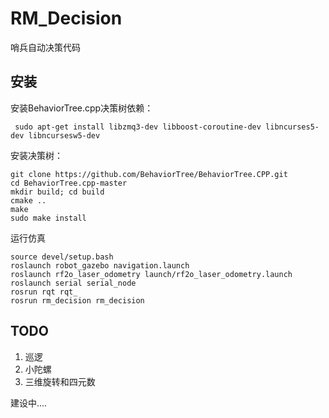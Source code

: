 # RM_Decision
哨兵自动决策代码

## 安装
安装BehaviorTree.cpp决策树依赖：

```
 sudo apt-get install libzmq3-dev libboost-coroutine-dev libncurses5-dev libncursesw5-dev
```
安装决策树：
```
git clone https://github.com/BehaviorTree/BehaviorTree.CPP.git
cd BehaviorTree.cpp-master 
mkdir build; cd build
cmake ..
make
sudo make install
```
运行仿真
```
source devel/setup.bash
roslaunch robot_gazebo navigation.launch
roslaunch rf2o_laser_odometry launch/rf2o_laser_odometry.launch
roslaunch serial serial_node
rosrun rqt rqt_
rosrun rm_decision rm_decision
```


## TODO
1. 巡逻
2. 小陀螺
3. 三维旋转和四元数 

建设中....